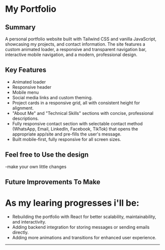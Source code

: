 # My Portfolio

## Summary

A personal portfolio website built with Tailwind CSS and vanilla JavaScript, showcasing my projects, and contact information. The site features a custom animated loader, a responsive and transparent navigation bar, interactive mobile navigation, and a modern, professional design.

## Key Features

- Animated loader
- Responsive header 
- Mobile menu 
- Social media links and custom theming.
- Project cards in a responsive grid, all with consistent height for alignment.
- "About Me" and "Technical Skills" sections with concise, professional descriptions.
- Fully responsive contact section with selectable contact method (WhatsApp, Email, LinkedIn, Facebook, TikTok) that opens the appropriate app/site and pre-fills the user's message.
- Built mobile-first, fully responsive for all screen sizes.

## Feel free to Use the design
-make your own little changes

## Future Improvements To Make 

# As my learing progresses i'll be:
- Rebuilding the portfolio with React for better scalability, maintainability, and interactivity.
- Adding backend integration for storing messages or sending emails directly.
- Adding more animations and transitions for enhanced user experience.

---